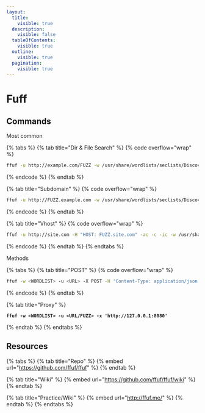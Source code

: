 ```yaml
---
layout:
  title:
    visible: true
  description:
    visible: false
  tableOfContents:
    visible: true
  outline:
    visible: true
  pagination:
    visible: true
---
```


# Fuff

## Commands

Most common

{% tabs %}
{% tab title="Dir & File Search" %}
{% code overflow="wrap" %}
```bash
ffuf -u http://example.com/FUZZ -w /usr/share/wordlists/seclists/Discovery/Web-Content/directory-list-2.3-medium.txt -recursion -recursion-depth 1 -e .aspx,.html,.php,.txt,.jsp -c -ac -ic -v
```
{% endcode %}
{% endtab %}

{% tab title="Subdomain" %}
{% code overflow="wrap" %}
```bash
ffuf -u http://FUZZ.example.com -w /usr/share/wordlists/seclists/Discovery/DNS/subdomains-top1million-20000.txt -ac -c -ic
```
{% endcode %}
{% endtab %}

{% tab title="Vhost" %}
{% code overflow="wrap" %}
```bash
ffuf -u http://site.com -H "HOST: FUZZ.site.com" -ac -c -ic -w /usr/share/wordlists/seclists/Discovery/DNS/namelist.txt
```
{% endcode %}
{% endtab %}
{% endtabs %}

Methods

{% tabs %}
{% tab title="POST" %}
{% code overflow="wrap" %}
```bash
ffuf -w <WORDLIST> -u <URL> -X POST -H 'Content-Type: application/json' -d '{"uid":"FUZZ"}'
```
{% endcode %}
{% endtab %}

{% tab title="Proxy" %}
<pre class="language-bash" data-overflow="wrap"><code class="lang-bash"><strong>ffuf -w &#x3C;WORDLIST> -u &#x3C;URL/FUZZ> -x 'http://127.0.0.1:8080'
</strong></code></pre>
{% endtab %}
{% endtabs %}

## Resources

{% tabs %}
{% tab title="Repo" %}
{% embed url="https://github.com/ffuf/ffuf" %}
{% endtab %}

{% tab title="Wiki" %}
{% embed url="https://github.com/ffuf/ffuf/wiki" %}
{% endtab %}

{% tab title="Practice/Wiki" %}
{% embed url="http://ffuf.me/" %}
{% endtab %}
{% endtabs %}

